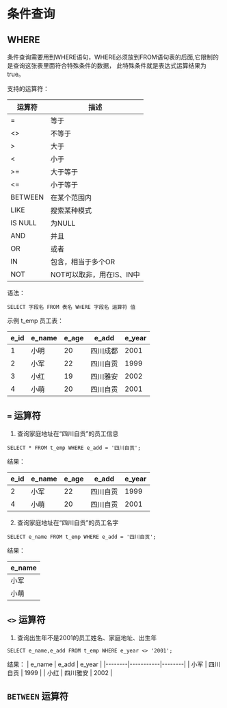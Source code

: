 # 条件查询

## WHERE

条件查询需要用到WHERE语句，WHERE必须放到FROM语句表的后面,它限制的是查询这张表里面符合特殊条件的数据，
此特殊条件就是表达式运算结果为true。  

支持的运算符：

| 运算符     | 描述               |
|---------|------------------|
| =       | 等于               |
| <>      | 不等于              |
| >       | 大于               |
| <       | 小于               |
| >=      | 大于等于             |
| <=      | 小于等于             |
| BETWEEN | 在某个范围内           |
| LIKE    | 搜索某种模式           |
| IS NULL | 为NULL            |
| AND     | 并且               |
| OR      | 或者               |
| IN      | 包含，相当于多个OR       |
| NOT     | NOT可以取非，用在IS、IN中 |



语法：

```
SELECT 字段名 FROM 表名 WHERE 字段名 运算符 值
```

示例 t_emp 员工表：

| e_id | e_name | e_age | e_add | e_year |
|------|--------|-------|-------|--------|
| 1    | 小明     | 20    | 四川成都  | 2001   |
| 2    | 小军     | 22    | 四川自贡  | 1999   |
| 3    | 小红     | 19    | 四川雅安  | 2002   |
| 4    | 小萌     | 20    | 四川自贡  | 2001   |

## `=` 运算符

1. 查询家庭地址在“四川自贡”的员工信息

```
SELECT * FROM t_emp WHERE e_add = '四川自贡';
```

结果：

| e_id | e_name | e_age | e_add | e_year |
|------|--------|-------|-------|--------|
| 2    | 小军     | 22    | 四川自贡  | 1999   |
| 4    | 小萌     | 20    | 四川自贡  | 2001   |

2. 查询家庭地址在“四川自贡”的员工名字


```
SELECT e_name FROM t_emp WHERE e_add = '四川自贡';
```

结果：

| e_name |
|--------|
| 小军   |
| 小萌   |

## `<>` 运算符

1. 查询出生年不是2001的员工姓名、家庭地址、出生年

```
SELECT e_name,e_add FROM t_emp WHERE e_year <> '2001';
```

结果：
| e_name | e_add     | e_year |
|--------|-----------|--------|
| 小军   | 四川自贡  | 1999   |
| 小红   | 四川雅安  | 2002   |

## `BETWEEN` 运算符

